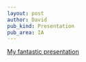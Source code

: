 ```yaml
---
layout: post
author: David
pub_kind: Presentation
pub_area: IA
---
```


[My fantastic presentation](https://www.cern.ch)

